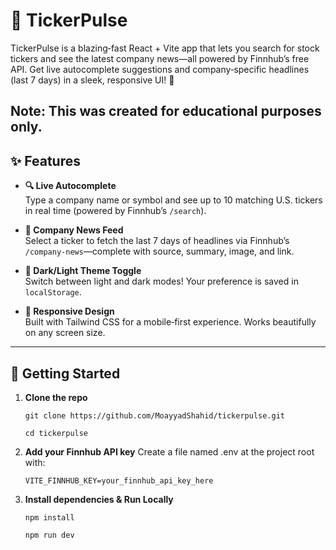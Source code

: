 # 🚀 TickerPulse

TickerPulse is a blazing‑fast React + Vite app that lets you search for stock tickers and see the latest company news—all powered by Finnhub’s free API. Get live autocomplete suggestions and company‑specific headlines (last 7 days) in a sleek, responsive UI! 🎉

Note: This was created for educational purposes only.
---

## ✨ Features

- **🔍 Live Autocomplete**  
  Type a company name or symbol and see up to 10 matching U.S. tickers in real time (powered by Finnhub’s `/search`).

- **📰 Company News Feed**  
  Select a ticker to fetch the last 7 days of headlines via Finnhub’s `/company-news`—complete with source, summary, image, and link.

- **🌙 Dark/Light Theme Toggle**  
  Switch between light and dark modes! Your preference is saved in `localStorage`.

- **📱 Responsive Design**  
  Built with Tailwind CSS for a mobile‑first experience. Works beautifully on any screen size.

---

## 🚀 Getting Started

1. **Clone the repo**
 
   ```git clone https://github.com/MoayyadShahid/tickerpulse.git```
   
   ```cd tickerpulse```

2. **Add your Finnhub API key**
   Create a file named .env at the project root with:
   
   ```VITE_FINNHUB_KEY=your_finnhub_api_key_here```

3. **Install dependencies & Run Locally**
   
   ```npm install```
   
   ```npm run dev```

